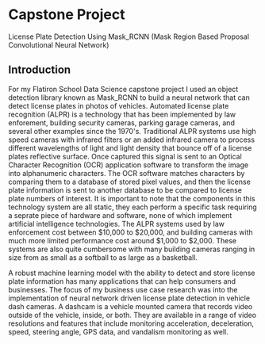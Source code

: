 # Capstone Project

License Plate Detection Using Mask_RCNN (Mask Region Based Proposal Convolutional Neural Network)

## Introduction

For my Flatiron School Data Science capstone project I used an object detection library known as Mask_RCNN to build a neural network that can detect license plates in photos of vehicles. Automated license plate recognition (ALPR) is a technology that has been implemented by law enforement, building security cameras, parking garage cameras, and several other examples since the 1970's. Traditional ALPR systems use high speed cameras with infrared filters or an added infrared camera to process different wavelengths of light and light density that bounce off of a license plates reflective surface. Once captured this signal is sent to an Optical Character Recognition (OCR) application software to transform the image into alphanumeric characters. The OCR software matches characters by comparing them to a database of stored pixel values, and then the license plate information is sent to another database to be compared to license plate numbers of interest. It is important to note that the components in this technology system are all static, they each perform a specific task requiring a seprate piece of hardware and software, none of which implement artificial intelligence technologies. The ALPR systems used by law enforcement cost between $10,000 to $20,000, and building cameras with much more limited performance cost around $1,000 to $2,000. These systems are also quite cumbersome with many building cameras ranging in size from as small as a softball to as large as a basketball.


A robust machine learning model with the ability to detect and store license plate information has many applications that can help consumers and businesses. The focus of my business use case research was into the implementation of neural network driven license plate detection in vehicle dash cameras. A dashcam is a vehicle mounted camera that records video outside of the vehicle, inside, or both. They are available in a range of video resolutions and features that include monitoring acceleration, deceleration, speed, steering angle, GPS data, and vandalism monitoring as well. 

